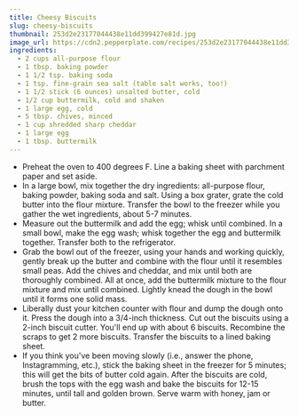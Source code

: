 ```yaml
---
title: Cheesy Biscuits
slug: cheesy-biscuits
thumbnail: 253d2e23177044438e11dd399427e81d.jpg
image_url: https://cdn2.pepperplate.com/recipes/253d2e23177044438e11dd399427e81d.jpg
ingredients:
  - 2 cups all-purpose flour
  - 1 tbsp. baking powder
  - 1 1/2 tsp. baking soda
  - 1 tsp. fine-grain sea salt (table salt works, too!)
  - 1 1/2 stick (6 ounces) unsalted butter, cold
  - 1/2 cup buttermilk, cold and shaken
  - 1 large egg, cold
  - 5 tbsp. chives, minced
  - 1 cup shredded sharp cheddar
  - 1 large egg
  - 1 tbsp. buttermilk
---
```


* Preheat the oven to 400 degrees F. Line a baking sheet with parchment paper and set aside.
* In a large bowl, mix together the dry ingredients: all-purpose flour, baking powder, baking soda and salt. Using a box grater, grate the cold butter into the flour mixture. Transfer the bowl to the freezer while you gather the wet ingredients, about 5-7 minutes.
* Measure out the buttermilk and add the egg; whisk until combined. In a small bowl, make the egg wash; whisk together the egg and buttermilk together. Transfer both to the refrigerator.
* Grab the bowl out of the freezer, using your hands and working quickly, gently break up the butter and combine with the flour until it resembles small peas. Add the chives and cheddar, and mix until both are thoroughly combined. All at once, add the buttermilk mixture to the flour mixture and mix until combined. Lightly knead the dough in the bowl until it forms one solid mass.
* Liberally dust your kitchen counter with flour and dump the dough onto it. Press the dough into a 3/4-inch thickness. Cut out the biscuits using a 2-inch biscuit cutter. You'll end up with about 6 biscuits. Recombine the scraps to get 2 more biscuits. Transfer the biscuits to a lined baking sheet.
* If you think you've been moving slowly (i.e., answer the phone, Instagramming, etc.), stick the baking sheet in the freezer for 5 minutes; this will get the bits of butter cold again. After the biscuits are cold, brush the tops with the egg wash and bake the biscuits for 12-15 minutes, until tall and golden brown. Serve warm with honey, jam or butter.
